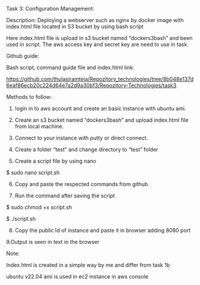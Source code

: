 Task 3: Configuration Management:


Description:
Deploying a webserver such as nginx by docker image with index.html file located in S3 bucket by using bash script

Here index.html file is upload in s3 bucket named “dockers3bash” and been used in script. The aws access key and secret key are need to use in task.

Github guide:

Bash script, command guide file and index.html link:

https://github.com/thulasiramteja/Repozitory_technologies/tree/8b048e137d6eaf86ecb20c224d64e7a2d9a30bf3/Repozitory-Technologies/task3

Methods to follow:

1. login in to aws account and create an basic instance with ubuntu ami.

2. Create an s3 bucket named “dockers3bash” and upload index.html file from local machine.

3. Connect to your instance with putty or direct connect.

4. Create a folder “test” and change directory to “test” folder

5. Create a script file by using nano

$ sudo nano script.sh

6. Copy and paste the respected commands from github.

7. Run the command after saving the script

$ sudo chmod +x script.sh

$ ./script.sh

8. Copy the public Id of instance and paste it in browser adding 8080 port

9.Output is seen in text in the browser

Note:

Index.html is created in a simple way by me and differ from 
task 1b


ubuntu v22.04 ami is used in ec2 instance in aws console
